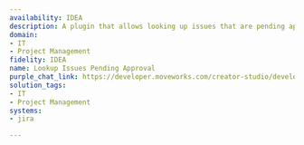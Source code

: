 ```yaml
---
availability: IDEA
description: A plugin that allows looking up issues that are pending approval.
domain:
- IT
- Project Management
fidelity: IDEA
name: Lookup Issues Pending Approval
purple_chat_link: https://developer.moveworks.com/creator-studio/developer-tools/purple-chat/?conversation=%7B%22startTimestamp%22%3A%2211%3A43+AM%22%2C%22messages%22%3A%5B%7B%22parts%22%3A%5B%7B%22richText%22%3A%22Show+me+all+the+issues+pending+my+approval.%22%7D%5D%2C%22role%22%3A%22user%22%7D%2C%7B%22parts%22%3A%5B%7B%22reasoningSteps%22%3A%5B%7B%22richText%22%3A%22Searching+%3Cb%3EJira%3C%2Fb%3E+for+issues+assigned+to+you+with+%3Ccode%3Estatus%3C%2Fcode%3E+as+%27Pending+Approval%27.%22%2C%22status%22%3A%22success%22%7D%5D%7D%2C%7B%22richText%22%3A%22%3Cp%3EI+found+3+issues+in+%3Cb%3EJira%3C%2Fb%3E+waiting+for+your+approval%3A%3C%2Fp%3E%22%7D%2C%7B%22citations%22%3A%5B%7B%22citationTitle%22%3A%22PROJ-456%3A+Request+for+new+staging+environment%22%2C%22connectorName%22%3A%22jira%22%7D%2C%7B%22citationTitle%22%3A%22WEB-881%3A+Content+update+for+homepage+Q3%22%2C%22connectorName%22%3A%22jira%22%7D%2C%7B%22citationTitle%22%3A%22SEC-102%3A+Grant+temporary+database+access+to+contractor%22%2C%22connectorName%22%3A%22jira%22%7D%5D%7D%2C%7B%22richText%22%3A%22%3Cp%3EYou+can+select+an+issue+to+see+more+details%2C+or+approve%2Freject+them+directly+from+here.%3C%2Fp%3E%22%7D%5D%2C%22role%22%3A%22assistant%22%7D%5D%7D
solution_tags:
- IT
- Project Management
systems:
- jira

---
```


